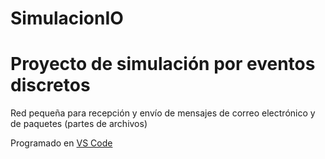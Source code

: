 # SimulacionIO

# Proyecto de simulación por eventos discretos

Red pequeña para recepción y envío de mensajes de correo electrónico y de paquetes (partes de archivos)

Programado en [VS Code](https://code.visualstudio.com/)
